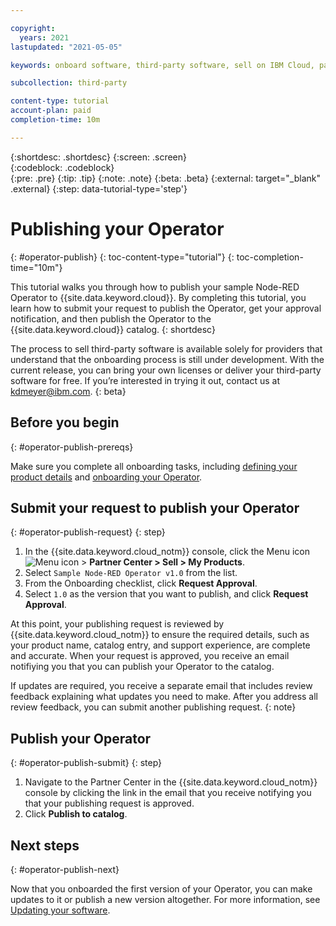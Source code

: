 ```yaml
---

copyright:
  years: 2021
lastupdated: "2021-05-05"

keywords: onboard software, third-party software, sell on IBM Cloud, partner center, publish, review, operator, Red Hat OpenShift cluster, sample Node-RED Operator 

subcollection: third-party

content-type: tutorial
account-plan: paid
completion-time: 10m 

---
```


{:shortdesc: .shortdesc}
{:screen: .screen}  
{:codeblock: .codeblock}  
{:pre: .pre}
{:tip: .tip}
{:note: .note}
{:beta: .beta}
{:external: target="_blank" .external}
{:step: data-tutorial-type='step'} 


# Publishing your Operator
{: #operator-publish}
{: toc-content-type="tutorial"} 
{: toc-completion-time="10m"} 

This tutorial walks you through how to publish your sample Node-RED Operator to {{site.data.keyword.cloud}}. By completing this tutorial, you learn how to submit your request to publish the Operator, get your approval notification, and then publish the Operator to the {{site.data.keyword.cloud}} catalog.
{: shortdesc}

The process to sell third-party software is available solely for providers that understand that the onboarding process is still under development. With the current release, you can bring your own licenses or deliver your third-party software for free. If you’re interested in trying it out, contact us at kdmeyer@ibm.com.
{: beta}

## Before you begin
{: #operator-publish-prereqs}

Make sure you complete all onboarding tasks, including [defining your product details](/docs/third-party?topic=third-party-operator-define) and [onboarding your Operator](/docs/third-party?topic=third-party-operator-onboard). 

## Submit your request to publish your Operator
{: #operator-publish-request}
{: step}

1. In the {{site.data.keyword.cloud_notm}} console, click the Menu icon ![Menu icon](../icons/icon_hamburger.svg) > **Partner Center > Sell > My Products**.
1. Select `Sample Node-RED Operator v1.0` from the list. 
1. From the Onboarding checklist, click **Request Approval**. 
1. Select `1.0` as the version that you want to publish, and click **Request Approval**.

At this point, your publishing request is reviewed by {{site.data.keyword.cloud_notm}} to ensure the required details, such as your product name, catalog entry, and support experience, are complete and accurate. When your request is approved, you receive an email notifiying you that you can publish your Operator to the catalog. 

If updates are required, you receive a separate email that includes review feedback explaining what updates you need to make. After you address all review feedback, you can submit another publishing request.
{: note} 

## Publish your Operator
{: #operator-publish-submit}
{: step}

1. Navigate to the Partner Center in the {{site.data.keyword.cloud_notm}} console by clicking the link in the email that you receive notifying you that your publishing request is approved. 
1. Click **Publish to catalog**.


## Next steps
{: #operator-publish-next}

Now that you onboarded the first version of your Operator, you can make updates to it or publish a new version altogether. For more information, see [Updating your software](/docs/third-party?topic=account-update-private).





